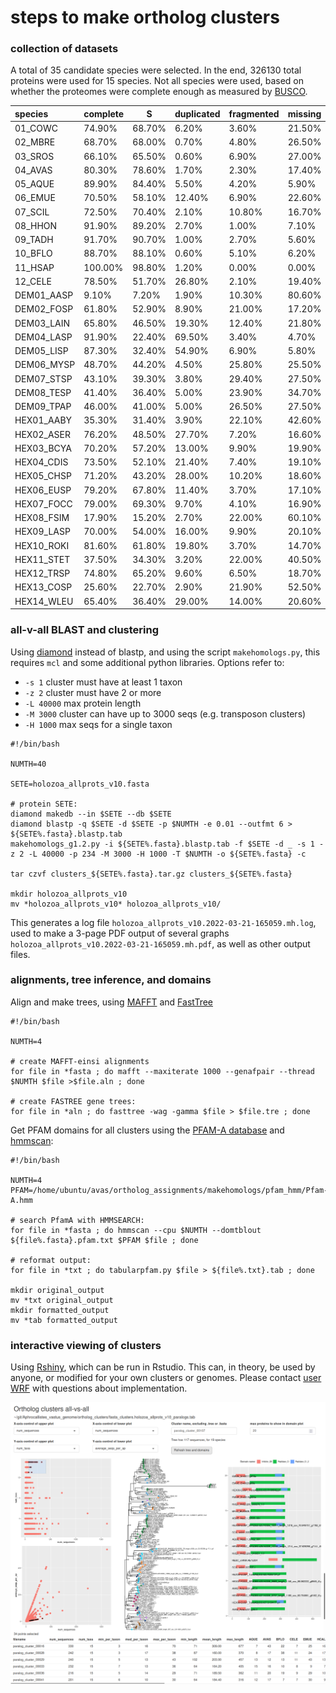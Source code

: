 # steps to make ortholog clusters #

### collection of datasets ###
A total of 35 candidate species were selected. In the end, 326130 total proteins were used for 15 species. Not all species were used, based on whether the proteomes were complete enough as measured by [BUSCO](https://busco.ezlab.org/).

| species | complete | S | duplicated | fragmented | missing |
| :--- | --- | --- | --- | --- | --- |
| 01_COWC | 74.90% | 68.70% | 6.20% | 3.60% | 21.50% |
| 02_MBRE | 68.70% | 68.00% | 0.70% | 4.80% | 26.50% |
| 03_SROS | 66.10% | 65.50% | 0.60% | 6.90% | 27.00% |
| 04_AVAS | 80.30% | 78.60% | 1.70% | 2.30% | 17.40% |
| 05_AQUE | 89.90% | 84.40% | 5.50% | 4.20% | 5.90% |
| 06_EMUE | 70.50% | 58.10% | 12.40% | 6.90% | 22.60% |
| 07_SCIL | 72.50% | 70.40% | 2.10% | 10.80% | 16.70% |
| 08_HHON | 91.90% | 89.20% | 2.70% | 1.00% | 7.10% |
| 09_TADH | 91.70% | 90.70% | 1.00% | 2.70% | 5.60% |
| 10_BFLO | 88.70% | 88.10% | 0.60% | 5.10% | 6.20% |
| 11_HSAP | 100.00% | 98.80% | 1.20% | 0.00% | 0.00% |
| 12_CELE | 78.50% | 51.70% | 26.80% | 2.10% | 19.40% |
| DEM01_AASP | 9.10% | 7.20% | 1.90% | 10.30% | 80.60% |
| DEM02_FOSP | 61.80% | 52.90% | 8.90% | 21.00% | 17.20% |
| DEM03_LAIN | 65.80% | 46.50% | 19.30% | 12.40% | 21.80% |
| DEM04_LASP | 91.90% | 22.40% | 69.50% | 3.40% | 4.70% |
| DEM05_LISP | 87.30% | 32.40% | 54.90% | 6.90% | 5.80% |
| DEM06_MYSP | 48.70% | 44.20% | 4.50% | 25.80% | 25.50% |
| DEM07_STSP | 43.10% | 39.30% | 3.80% | 29.40% | 27.50% |
| DEM08_TESP | 41.40% | 36.40% | 5.00% | 23.90% | 34.70% |
| DEM09_TPAP | 46.00% | 41.00% | 5.00% | 26.50% | 27.50% |
| HEX01_AABY | 35.30% | 31.40% | 3.90% | 22.10% | 42.60% |
| HEX02_ASER | 76.20% | 48.50% | 27.70% | 7.20% | 16.60% |
| HEX03_BCYA | 70.20% | 57.20% | 13.00% | 9.90% | 19.90% |
| HEX04_CDIS | 73.50% | 52.10% | 21.40% | 7.40% | 19.10% |
| HEX05_CHSP | 71.20% | 43.20% | 28.00% | 10.20% | 18.60% |
| HEX06_EUSP | 79.20% | 67.80% | 11.40% | 3.70% | 17.10% |
| HEX07_FOCC | 79.00% | 69.30% | 9.70% | 4.10% | 16.90% |
| HEX08_FSIM | 17.90% | 15.20% | 2.70% | 22.00% | 60.10% |
| HEX09_LASP | 70.00% | 54.00% | 16.00% | 9.90% | 20.10% |
| HEX10_ROKI | 81.60% | 61.80% | 19.80% | 3.70% | 14.70% |
| HEX11_STET | 37.50% | 34.30% | 3.20% | 22.00% | 40.50% |
| HEX12_TRSP | 74.80% | 65.20% | 9.60% | 6.50% | 18.70% |
| HEX13_COSP | 25.60% | 22.70% | 2.90% | 21.90% | 52.50% |
| HEX14_WLEU | 65.40% | 36.40% | 29.00% | 14.00% | 20.60% |

### all-v-all BLAST and clustering ###
Using [diamond](https://github.com/bbuchfink/diamond) instead of blastp, and using the script `makehomologs.py`, this requires `mcl` and some additional python libraries. Options refer to: 

* `-s 1` cluster must have at least 1 taxon
* `-z 2` cluster must have 2 or more
* `-L 40000` max protein length
* `-M 3000` cluster can have up to 3000 seqs (e.g. transposon clusters)
* `-H 1000` max seqs for a single taxon

```
#!/bin/bash

NUMTH=40

SETE=holozoa_allprots_v10.fasta

# protein SETE:
diamond makedb --in $SETE --db $SETE
diamond blastp -q $SETE -d $SETE -p $NUMTH -e 0.01 --outfmt 6 > ${SETE%.fasta}.blastp.tab
makehomologs_g1.2.py -i ${SETE%.fasta}.blastp.tab -f $SETE -d _ -s 1 -z 2 -L 40000 -p 234 -M 3000 -H 1000 -T $NUMTH -o ${SETE%.fasta} -c 

tar czvf clusters_${SETE%.fasta}.tar.gz clusters_${SETE%.fasta}

mkdir holozoa_allprots_v10
mv *holozoa_allprots_v10* holozoa_allprots_v10/
```

This generates a log file `holozoa_allprots_v10.2022-03-21-165059.mh.log`, used to make a 3-page PDF output of several graphs `holozoa_allprots_v10.2022-03-21-165059.mh.pdf`, as well as other output files.

### alignments, tree inference, and domains ###
Align and make trees, using [MAFFT](https://mafft.cbrc.jp/alignment/server/) and [FastTree](www.microbesonline.org/fasttree/)

```
#!/bin/bash

NUMTH=4

# create MAFFT-einsi alignments
for file in *fasta ; do mafft --maxiterate 1000 --genafpair --thread $NUMTH $file >$file.aln ; done

# create FASTREE gene trees:
for file in *aln ; do fasttree -wag -gamma $file > $file.tre ; done
```

Get PFAM domains for all clusters using the [PFAM-A database](https://www.ebi.ac.uk/interpro/download/Pfam/) and [hmmscan](https://github.com/EddyRivasLab/hmmer):

```
#!/bin/bash

NUMTH=4
PFAM=/home/ubuntu/avas/ortholog_assignments/makehomologs/pfam_hmm/Pfam-A.hmm

# search PfamA with HMMSEARCH:
for file in *fasta ; do hmmscan --cpu $NUMTH --domtblout ${file%.fasta}.pfam.txt $PFAM $file ; done

# reformat output:
for file in *txt ; do tabularpfam.py $file > ${file%.txt}.tab ; done

mkdir original_output
mv *txt original_output
mkdir formatted_output
mv *tab formatted_output
```

### interactive viewing of clusters ###
Using [Rshiny](https://shiny.rstudio.com/), which can be run in Rstudio. This can, in theory, be used by anyone, or modified for your own clusters or genomes. Please contact [user WRF](https://github.com/wrf) with questions about implementation.

![ortholog_cluster_browser_app_screenshot_01.png](https://github.com/PalMuc/Aphrocallistes_vastus_genome/blob/main/ortholog_clusters/ortholog_cluster_browser_app_screenshot_01.png)

